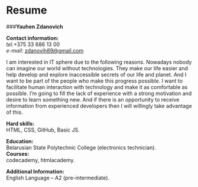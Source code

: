 # Resume
###**Yauhen Zdanovich**  
  
**Contact information:**  
 *tel.*+375 33 686 13 00   
  *e-mail:* zdanovih89@gmail.com  
    
I am interested in IT sphere due to the following reasons. Nowadays nobody can imagine our world without technologies. They make our life easier and help develop and explore inaccessible secrets of our life and planet. And I want to be part of the people who make this progress possible. I want to facilitate human interaction with technology and make it as comfortable as possible. I’m going to fill the lack of experience with a strong motivation and desire to learn something new. And if there is an opportunity to receive information from experienced developers then I will willingly take advantage of this.
    
**Hard skills:**  
  HTML, CSS, GitHub, Basic JS.  
  
**Education:**  
Belarusian State Polytechnic College (electronics technician).  
 **Courses:**  
codecademy, htmlacademy.  
  
**Additional Information:**  
English Language – A2 (pre-intermediate).  
